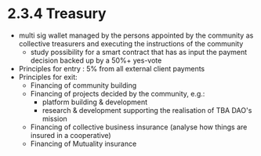 # 2.3.4 Treasury

* multi sig wallet managed by the persons appointed by the community as collective treasurers and executing the instructions of the community
  * study possibility for a smart contract that has as input the payment decision backed up by a 50%+ yes-vote
* Principles for entry : 5% from all external client payments
* Principles for exit:
  * Financing of community building
  * Financing of projects decided by the community, e.g.:
    * platform building & development
    * research & development supporting the realisation of TBA DAO's mission
  * Financing of collective business insurance (analyse how things are insured in a cooperative)
  * Financing of Mutuality insurance
